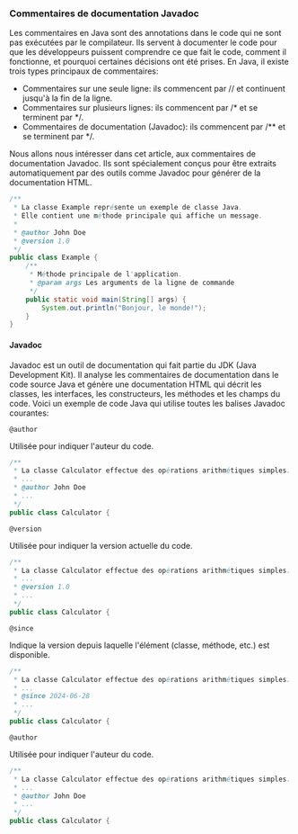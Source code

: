 ### Commentaires de documentation Javadoc

Les commentaires en Java sont des annotations dans le code qui ne sont pas exécutées par le compilateur. Ils servent à documenter le code pour que les développeurs puissent comprendre ce que fait le code, comment il fonctionne, et pourquoi certaines décisions ont été prises. En Java, il existe trois types principaux de commentaires:  

- Commentaires sur une seule ligne: ils commencent par // et continuent jusqu'à la fin de la ligne.
- Commentaires sur plusieurs lignes: ils commencent par /* et se terminent par */.
- Commentaires de documentation (Javadoc): ils commencent par /** et se terminent par */.

Nous allons nous intéresser dans cet article, aux commentaires de documentation Javadoc. Ils sont spécialement conçus pour être extraits automatiquement par des outils comme Javadoc pour générer de la documentation HTML.  


```java
/**
 * La classe Example représente un exemple de classe Java.
 * Elle contient une méthode principale qui affiche un message.
 *
 * @author John Doe
 * @version 1.0
 */
public class Example {
    /**
     * Méthode principale de l'application.
     * @param args Les arguments de la ligne de commande
     */
    public static void main(String[] args) {
        System.out.println("Bonjour, le monde!");
    }
}
```

#### Javadoc

Javadoc est un outil de documentation qui fait partie du JDK (Java Development Kit). Il analyse les commentaires de documentation dans le code source Java et génère une documentation HTML qui décrit les classes, les interfaces, les constructeurs, les méthodes et les champs du code. Voici un exemple de code Java qui utilise toutes les balises Javadoc courantes:  

`@author`

Utilisée pour indiquer l'auteur du code.  


```java
/**
 * La classe Calculator effectue des opérations arithmétiques simples.
 * ...
 * @author John Doe
 * ...
 */
public class Calculator {

````



`@version`

Utilisée pour indiquer la version actuelle du code.

```java
/**
 * La classe Calculator effectue des opérations arithmétiques simples.
 * ...
 * @version 1.0
 * ...
 */
public class Calculator {

````


`@since`

Indique la version depuis laquelle l'élément (classe, méthode, etc.) est disponible.

```java
/**
 * La classe Calculator effectue des opérations arithmétiques simples.
 * ...
 * @since 2024-06-28
 * ...
 */
public class Calculator {

````



`@author`

Utilisée pour indiquer l'auteur du code.  


```java
/**
 * La classe Calculator effectue des opérations arithmétiques simples.
 * ...
 * @author John Doe
 * ...
 */
public class Calculator {

````



